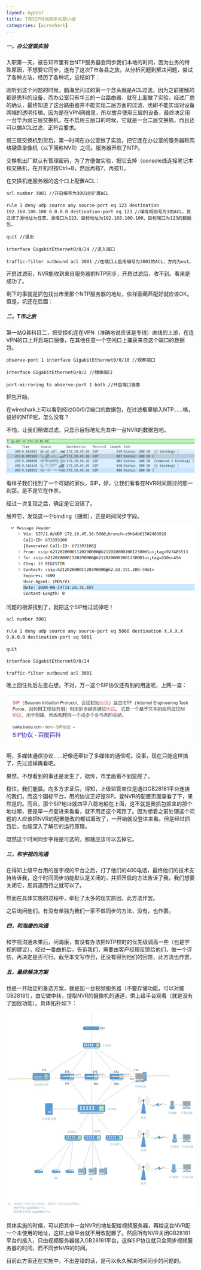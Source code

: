 ```yaml
---
layout: mypost
title: T市SIP时间同步问题小结
categories: [wireshark]
---
```



##### 一，办公室做实验

入职第一天，被告知市里有台NTP服务器会同步我们本地的时间，因为业务的特殊原因，不想要它同步，遂有了这次T市各县之旅。从分析问题到解决问题，尝试了各种方法，经历了各种坑，总结如下：

刚听到这个问题的时候，脑海里闪过的第一个念头就是ACL过滤。因为之前接触的都是思科的设备，而办公室只有华三的一台路由器，就在上面做了实验，经过厂商的确认，最终知道了这台路由器并不能实现二层方面的过滤，也即不能实现对设备两端的透明传输。因为是在VPN网络里，所以放弃使用三层的设备，最终决定用一台华为弱三层交换机，在不启用三层口的时候，它就是一台二层交换机，而且还可以做ACL过滤，正符合要求。

弱三层交换机到货后，第一时间在办公室做了实验，把它连在办公室的服务器和网络硬盘录像机（以下简称NVR）之间。服务器开启了NTP。

交换机出厂默认有管理密码，为了方便做实验，把它去掉（console线连接笔记本和交换机，在开机时按Ctrl+B，然后再按7，再按1）。

在交换机连服务器的这个口上配置ACL：

```
acl number 3001 //开启编号为3001的扩展ACL

rule 1 deny udp source any source-port eq 123 destination 192.168.100.100 0.0.0.0 destination-port eq 123 //编写规则号为1的ACL，其过滤了源地址为任意、源端口为123、目标地址为192.168.100.100、目标端口为123的数据包。

quit //退出

interface GigabitEthernet0/0/24 //进入端口

traffic-filter outbound acl 3001 //在端口上启用编号为3001的ACL，方向为out。
```

开启过滤前，NVR能收到来自服务器的NTP同步，开启过滤后，收不到。看来是成功了。

剩下的事就是抓包找出市里那个NTP服务器的地址，依样画葫芦配好就应该OK。但是，坑还在后面：

##### 二，T市之旅

第一站Q县科目二，把交换机连在VPN（准确地说应该是专线）进线的上游，在连VPN的口上开启端口镜像，在其他任意一个空闲口上捕获来自这个端口的数据包。

```
observe-port 1 interface GigabitEthernet0/0/10 //观察端口

interface GigabitEthernet0/0/2 //镜像端口

port-mirroring to observe-port 1 both //开启端口镜像
```

抓包开始。

在wireshark上可以看到经过G0/0/2端口的数据包，在过滤框里输入NTP......咦，说好的NTP呢，怎么没有？

不怕，让我们稍做过滤，只显示目标地址为其中一台NVR的数据包吧。

![](/assets/img/sip1-1.png)

看样子我们找到了一个可疑的家伙，SIP，好，让我们看看在NVR时间跳过的那一刹那，是不是它在作祟。

经过一次复现之后，确定是它没错了。

展开它，发现这一个binding（捆绑），正是时间同步字段。

![](/assets/img/sip2.png)

问题的根源找到了，就把这个SIP给过滤掉吧！

```
acl number 3001

rule 1 deny udp source any source-port eq 5060 destination X.X.X.X 0.0.0.0 destination-port eq 5061

quit

interface GigabitEthernet0/0/24

traffic-filter outbound acl 3001
```

晚上回住处后左思右想，不对，万一这个SIP协议还有别的用途呢，上网一查：

![](/assets/img/sip3.png)

啊，多媒体通信协议......好像还牵扯了多媒体的通信呢。没事，现在只能这样搞了，先过滤掉再看吧。

果然，不想看到的事还是发生了，据传，市里面看不到监控了。

稳住，我们能赢。向多方求证后，得知，上级监管单位是通过GB28181平台连接的我们，而这个国标平台，用的协议正好是SIP。登NVR的配置页面查看了下，果然是的。而且，那个SIP地址就四平八稳地躺在上面，这不就是我抓包抓来的那个地址嘛，要是早一点登进来看看，就不用走这个弯路了。因为想着之前处理这个问题的人应该把NVR的配置能改的都试着改了，一开始就没登进来看。但是经过抓包后，也能深入了解它的运行原理。

既然这个时间同步字段是可选的，那就应该可以去掉它。

##### 三，和宇视的沟通

在得知上级平台用的是宇视的平台之后，打了他们的400电话，最终他们的技术支持告诉我，这个时间同步功能默认是关闭的，并把开启的方法告诉了我，我们想要关闭它，反其道而行之就可以了。

然而在具体实施的过程中，牵扯了太多的现实原因，此方法作罢。

之后询问他们，有没有单独为我们一家不做同步的方法，没有，也作罢。

##### 四，和海康的沟通

和宇视沟通未果后，问海康，有没有办法把NTP校时的优先级调高一些（也是宇视的建议），经过一番曲折后，告诉我们，需要由客户经理反馈给他们，做一个评估，再决定是否可行。截至本文写作日，还没有得到他们的回馈，此方法也作罢。

##### 五，最终解决方案

也是一开始定的备选方案，就是加一台视频服务器（不要存储功能，可以对接GB28181），由它做中转，提取NVR的摄像机的通道，供上级平台观看（就是没有了回放功能）。具体拓扑如下：

![](/assets/img/sip4.jpg)

具体实施的时候，可以把其中一台NVR的地址配给视频服务器，再给这台NVR配一个未使用的地址，这样上级平台就不用改配置了。然后所有NVR关闭GB28181平台的接入，只由视频服务器接入GB28181平台，这样SIP协议就只会同步视频服务器的时间，而不同步NVR的时间。

目前此方案还在实施中，不出差错的话，是可以永久解决时间同步的问题的。
